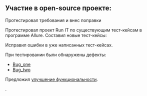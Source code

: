 ## Участие в open-source проекте:
Протестировал требования и внес поправки

Протестировал проект Run IT по существующим тест-кейсам в программе Allure.
Составил новые тест-кейсы:

Исправил ошибки в уже написанных тест-кейсах.

При тестировании были обнаружены дефекты:
 

* [Bug_one](https://github.com/hexlet-rus/runit/issues/541)
* [Bug_two](https://github.com/hexlet-rus/runit/issues/540)

Предложил [улучшение функциональности](https://github.com/hexlet-rus/runit/issues/542).

.



